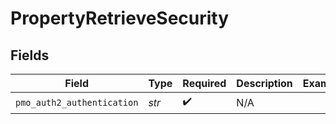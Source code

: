 # PropertyRetrieveSecurity


## Fields

| Field                      | Type                       | Required                   | Description                | Example                    |
| -------------------------- | -------------------------- | -------------------------- | -------------------------- | -------------------------- |
| `pmo_auth2_authentication` | *str*                      | :heavy_check_mark:         | N/A                        |                            |